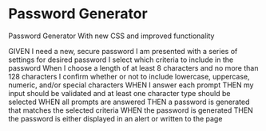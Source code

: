 # Password Generator

Password Generator With new CSS and improved functionality

GIVEN I need a new, secure password
I am presented with a series of settings for desired password
I select which criteria to include in the password
When I choose a length of at least 8 characters and no more than 128 characters
I confirm whether or not to include lowercase, uppercase, numeric, and/or special characters
WHEN I answer each prompt
THEN my input should be validated and at least one character type should be selected
WHEN all prompts are answered
THEN a password is generated that matches the selected criteria
WHEN the password is generated
THEN the password is either displayed in an alert or written to the page
